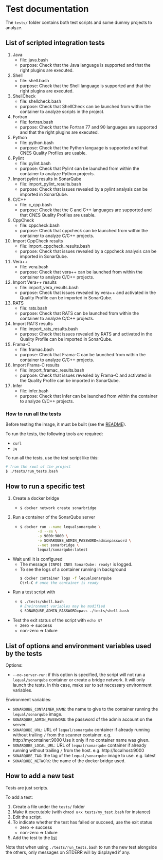 # Test documentation

The `tests/` folder contains both test scripts and some dummy projects to analyze.

## List of scripted integration tests

1. Java
    * file: java.bash
    * purpose: Check that the Java language is supported and that the right plugins are executed.
1. Shell
    * file: shell.bash
    * purpose: Check that the Shell language is supported and that the right plugins are executed.
1. ShellCheck
    * file: shellcheck.bash
    * purpose: Check that ShellCheck can be launched from within the container to analyze scripts in the project.
1. Fortran
    * file: fortran.bash
    * purpose: Check that the Fortran 77 and 90 languages are supported and that the right plugins are executed.
1. Python
    * file: python.bash
    * purpose: Check that the Python language is supported and that CNES Quality Profiles are usable.
1. Pylint
    * file: pylint.bash
    * purpose: Check that Pylint can be launched from within the container to analyze Python projects.
1. Import pylint results in SonarQube
    * file: import_pylint_results.bash
    * purpose: Check that issues revealed by a pylint analysis can be imported in SonarQube.
1. C/C++
    * file: c_cpp.bash
    * purpose: Check that the C and C++ languages are supported and that CNES Quality Profiles are usable.
1. CppCheck
    * file: cppcheck.bash
    * purpose: Check that cppcheck can be launched from within the container to analyze C/C++ projects.
1. Import CppCheck results
    * file: import_cppcheck_results.bash
    * purpose: Check that issues revealed by a cppcheck analysis can be imported in SonarQube.
1. Vera++
    * file: vera.bash
    * purpose: Check that vera++ can be launched from within the container to analyze C/C++ projects.
1. Import Vera++ results
    * file: import_vera_results.bash
    * purpose: Check that issues revealed by vera++ and activated in the Quality Profile can be imported in SonarQube.
1. RATS
    * file: rats.bash
    * purpose: Check that RATS can be launched from within the container to analyze C/C++ projects.
1. Import RATS results
    * file: import_rats_results.bash
    * purpose: Check that issues revealed by RATS and activated in the Quality Profile can be imported in SonarQube.
1. Frama-C
    * file: framac.bash
    * purpose: Check that Frama-C can be launched from within the container to analyze C/C++ projects.
1. Import Frama-C results
    * file: import_framac_results.bash
    * purpose: Check that issues revealed by Frama-C and activated in the Quality Profile can be imported in SonarQube.
1. Infer
    * file: infer.bash
    * purpose: Check that Infer can be launched from within the container to analyze C/C++ projects.

### How to run all the tests

Before testing the image, it must be built (see the [README](https://github.com/cnescatlab/sonar-scanner#how-to-build-the-image)).

To run the tests, the following tools are required:

* `curl`
* `jq`

To run all the tests, use the test script like this:

```sh
# from the root of the project
$ ./tests/run_tests.bash
```

## How to run a specific test

1. Create a docker bridge
    * ```sh
      $ docker network create sonarbridge
      ```
1. Run a container of the SonarQube server
    * ```sh
      $ docker run --name lequalsonarqube \
              -d --rm \
              -p 9000:9000 \
              -e SONARQUBE_ADMIN_PASSWORD=adminpassword \
              --net sonarbridge \
              lequal/sonarqube:latest
      ```
* Wait until it is configured
    * The message `[INFO] CNES SonarQube: ready!` is logged.
    * To see the logs of a container running in background
      ```sh
      $ docker container logs -f lequalsonarqube
      Ctrl-C # once the container is ready
      ```
* Run a test script with
    * ```sh
      $ ./tests/shell.bash
      # Environment variables may be modified
      $ SONARQUBE_ADMIN_PASSWORD=pass ./tests/shell.bash
      ```
* Test the exit status of the script with `echo $?`
    * zero => success
    * non-zero => failure

## List of options and environment variables used by the tests

Options:
* `--no-server-run`: if this option is specified, the script will not run a `lequal/sonarqube` container or create a bridge network. It will only launch the tests. In this case, make sur to set necessary environment variables.

Environment variables:
* `SONARQUBE_CONTAINER_NAME`: the name to give to the container running the `lequal/sonarqube` image.
* `SONARQUBE_ADMIN_PASSWORD`: the password of the admin account on the server.
* `SONARQUBE_URL`: URL of `lequal/sonarqube` container if already running without trailing `/` from the scanner container. e.g. http://mycontainer:9000 Use it only if no container name was given.
* `SONARQUBE_LOCAL_URL`: URL of `lequal/sonarqube` container if already running without trailing `/` from the host. e.g. http://localhost:9000
* `SONARQUBE_TAG`: the tag of the `lequal/sonarqube` image to use. e.g. latest
* `SONARQUBE_NETWORK`: the name of the docker bridge used.

## How to add a new test

Tests are just scripts.

To add a test:

1. Create a file under the `tests/` folder
1. Make it executable (with `chmod u+x tests/my_test.bash` for instance)
1. Edit the script.
1. To indicate whether the test has failed or succeed, use the exit status
    * zero => success
    * non-zero => failure
1. Add the test to the [list](#list-of-scripted-integration-tests)

Note that when using `./tests/run_tests.bash` to run the new test alongside the others, only messages on STDERR will by displayed if any.

